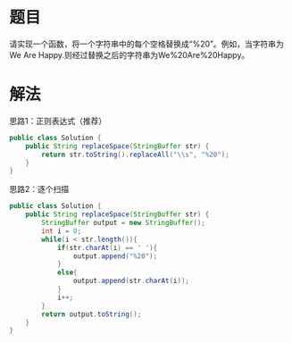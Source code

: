 # 题目
请实现一个函数，将一个字符串中的每个空格替换成“%20”。例如，当字符串为We Are Happy.则经过替换之后的字符串为We%20Are%20Happy。

# 解法
思路1：正则表达式（推荐）

```java
public class Solution {
    public String replaceSpace(StringBuffer str) {
        return str.toString().replaceAll("\\s", "%20");
    }
}
```
思路2：逐个扫描

```java
public class Solution {
    public String replaceSpace(StringBuffer str) {
		StringBuffer output = new StringBuffer();
        int i = 0;
        while(i < str.length()){
            if(str.charAt(i) == ' '){
                output.append("%20");
            }
            else{
                output.append(str.charAt(i));
            }
            i++;            
        }
        return output.toString();
    }
}
```
